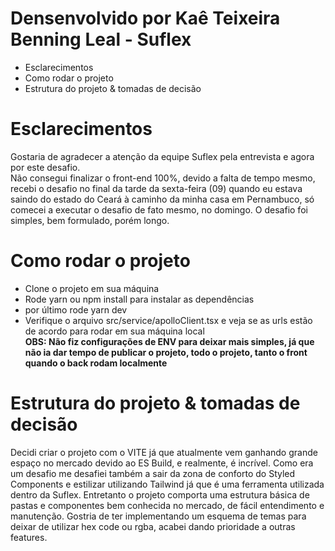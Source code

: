 # Densenvolvido por Kaê Teixeira Benning Leal - Suflex

- Esclarecimentos
- Como rodar o projeto
- Estrutura do projeto & tomadas de decisão

# Esclarecimentos
Gostaria de agradecer a atenção da equipe Suflex pela entrevista e agora por este desafio.
<br>
Não consegui finalizar o front-end 100%, devido a falta de tempo mesmo, recebi o desafio no final da tarde da sexta-feira (09) quando eu estava saindo do estado do Ceará à caminho da minha casa em Pernambuco, só comecei a executar o desafio de fato mesmo, no domingo. O desafio foi simples, bem formulado, porém longo.

# Como rodar o projeto
- Clone o projeto em sua máquina
- Rode yarn ou npm install para instalar as dependências
- por último rode yarn dev
- Verifique o arquivo src/service/apolloClient.tsx e veja se as urls estão de acordo para rodar em sua máquina local 
<br><strong>OBS: Não fiz configurações de ENV para deixar mais simples, já que não ia dar tempo de publicar o projeto, todo o projeto, tanto o front quando o back rodam localmente</strong> 

# Estrutura do projeto & tomadas de decisão
Decidi criar o projeto com o VITE já que atualmente vem ganhando grande espaço no mercado devido ao ES Build, e realmente,  é incrível. Como era um desafio me desafiei também a sair da zona de conforto do Styled Components e estilizar utilizando Tailwind já que é uma ferramenta utilizada dentro da Suflex. Entretanto o projeto comporta uma estrutura básica de pastas e componentes bem conhecida no mercado, de fácil entendimento e manutenção. Gostria de ter implementando um esquema de temas para deixar de utilizar hex code ou rgba, acabei dando prioridade a outras features.
